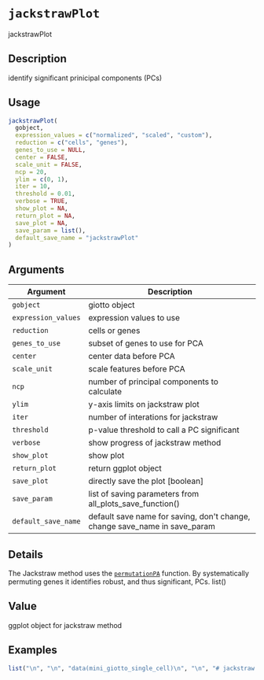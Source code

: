 # `jackstrawPlot`

jackstrawPlot


## Description

identify significant prinicipal components (PCs)


## Usage

```r
jackstrawPlot(
  gobject,
  expression_values = c("normalized", "scaled", "custom"),
  reduction = c("cells", "genes"),
  genes_to_use = NULL,
  center = FALSE,
  scale_unit = FALSE,
  ncp = 20,
  ylim = c(0, 1),
  iter = 10,
  threshold = 0.01,
  verbose = TRUE,
  show_plot = NA,
  return_plot = NA,
  save_plot = NA,
  save_param = list(),
  default_save_name = "jackstrawPlot"
)
```


## Arguments

Argument      |Description
------------- |----------------
`gobject`     |     giotto object
`expression_values`     |     expression values to use
`reduction`     |     cells or genes
`genes_to_use`     |     subset of genes to use for PCA
`center`     |     center data before PCA
`scale_unit`     |     scale features before PCA
`ncp`     |     number of principal components to calculate
`ylim`     |     y-axis limits on jackstraw plot
`iter`     |     number of interations for jackstraw
`threshold`     |     p-value threshold to call a PC significant
`verbose`     |     show progress of jackstraw method
`show_plot`     |     show plot
`return_plot`     |     return ggplot object
`save_plot`     |     directly save the plot [boolean]
`save_param`     |     list of saving parameters from all_plots_save_function()
`default_save_name`     |     default save name for saving, don't change, change save_name in save_param


## Details

The Jackstraw method uses the [`permutationPA`](#permutationpa) function. By
 systematically permuting genes it identifies robust, and thus significant, PCs.
  list()


## Value

ggplot object for jackstraw method


## Examples

```r
list("\n", "\n", "data(mini_giotto_single_cell)\n", "\n", "# jackstraw package is required to run\n", "jackstrawPlot(mini_giotto_single_cell, ncp = 10)\n", "\n")
```


